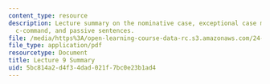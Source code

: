 ```yaml
---
content_type: resource
description: Lecture summary on the nominative case, exceptional case marking, minimal
  c-command, and passive sentences.
file: /media/https%3A/open-learning-course-data-rc.s3.amazonaws.com/24-902-language-and-its-structure-ii-syntax-fall-2003/5bc814a2d4f34dad021f7bc0e23b1ad4_ln9Oct_15_sum.pdf
file_type: application/pdf
resourcetype: Document
title: Lecture 9 Summary
uid: 5bc814a2-d4f3-4dad-021f-7bc0e23b1ad4
---
```

